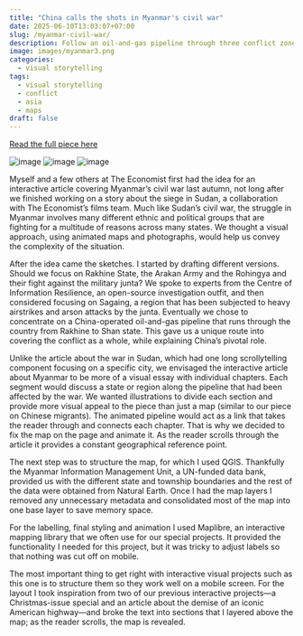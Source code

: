 ```yaml
---
title: "China calls the shots in Myanmar's civil war"
date: 2025-06-10T13:03:07+07:00
slug: /myanmar-civil-war/
description: Follow an oil-and-gas pipeline through three conflict zones
image: images/myanmar3.png
categories:
  - visual storytelling
tags:
  - visual storytelling
  - conflict
  - asia
  - maps
draft: false
---
```


[Read the full piece here](https://www.economist.com/interactive/asia/2025/05/30/china-calls-the-shots-in-myanmars-civil-war?app=core)

![image](/images/myanmar2.png)
![image](/images/myanmar5.png)
![image](/images/myanmar4.png)

Myself and a few others at The Economist first had the idea for an interactive article covering Myanmar’s civil war last autumn, not long after we finished working on a story about the siege in Sudan, a collaboration with The Economist’s films team. Much like Sudan’s civil war, the struggle in Myanmar involves many different ethnic and political groups that are fighting for a multitude of reasons across many states. We thought a visual approach, using animated maps and photographs, would help us convey the complexity of the situation.

After the idea came the sketches. I started by drafting different versions. Should we focus on Rakhine State, the Arakan Army and the Rohingya and their fight against the military junta? We spoke to experts from the Centre of Information Resilience, an open-source investigation outfit, and then considered focusing on Sagaing, a region that has been subjected to heavy airstrikes and arson attacks by the junta. Eventually we chose to concentrate on a China-operated oil-and-gas pipeline that runs through the country from Rakhine to Shan state. This gave us a unique route into covering the conflict as a whole, while explaining China’s pivotal role.

Unlike the article about the war in Sudan, which had one long scrollytelling component focusing on a specific city, we envisaged the interactive article about Myanmar to be more of a visual essay with individual chapters. Each segment would discuss a state or region along the pipeline that had been affected by the war. We wanted illustrations to divide each section and provide more visual appeal to the piece than just a map (similar to our piece on Chinese migrants). The animated pipeline would act as a link that takes the reader through and connects each chapter. That is why we decided to fix the map on the page and animate it. As the reader scrolls through the article it provides a constant geographical reference point.

The next step was to structure the map, for which I used QGIS. Thankfully the Myanmar Information Management Unit, a UN-funded data bank, provided us with the different state and township boundaries and the rest of the data were obtained from Natural Earth. Once I had the map layers I removed any unnecessary metadata and consolidated most of the map into one base layer to save memory space.

For the labelling, final styling and animation I used Maplibre, an interactive mapping library that we often use for our special projects. It provided the functionality I needed for this project, but it was tricky to adjust labels so that nothing was cut off on mobile.

The most important thing to get right with interactive visual projects such as this one is to structure them so they work well on a mobile screen. For the layout I took inspiration from two of our previous interactive projects—a Christmas-issue special and an article about the demise of an iconic American highway—and broke the text into sections that I layered above the map; as the reader scrolls, the map is revealed.
